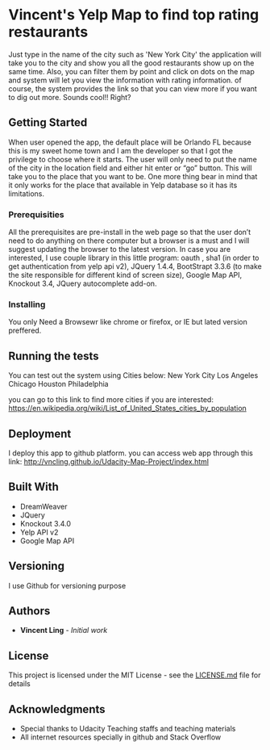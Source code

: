 # Vincent's Yelp Map to find top rating restaurants

Just type in the name of the city such as 'New York City' the application will take you to the city and show you all the good restaurants show up on the same time. Also, you can filter them by point and click on dots on the map and system will let you view the information with rating information. of course, the system provides the link so that you can view more if you want to dig out more. Sounds cool!! Right?

## Getting Started

When user opened the app, the default place will be Orlando FL because this is my sweet home town and I am the developer so that I got the privilege to choose where it starts.   The user will only need to put the name of the city in the location field and either hit enter or “go” button. This will take you to the place that you want to be. One more thing bear in mind that it only works for the place that available in Yelp database so it has its limitations.

### Prerequisities

All the prerequisites are pre-install in the web page so that the user don’t need to do anything on there computer but a browser is a must and I will suggest updating the browser to the latest version. In case you are interested, I use couple library in this little program: oauth , sha1 (in order to get authentication from yelp api v2), JQuery 1.4.4, BootStrapt 3.3.6 (to make the site responsible for different kind of screen size), Google Map API, Knockout 3.4, JQuery autocomplete add-on. 


### Installing

You only Need a Browsewr like chrome or firefox, or IE but lated version preffered.


## Running the tests

You can test out the system using Cities below:
New York City
Los Angeles
Chicago
Houston
Philadelphia

you can go to this link to find more cities if you are interested: https://en.wikipedia.org/wiki/List_of_United_States_cities_by_population


## Deployment

I deploy this app to github platform. you can access web app through this link: http://vncling.github.io/Udacity-Map-Project/index.html

## Built With

* DreamWeaver
* JQuery
* Knockout 3.4.0
* Yelp API v2
* Google Map API


## Versioning

I use Github for versioning purpose

## Authors

* **Vincent Ling** - *Initial work* 


## License

This project is licensed under the MIT License - see the [LICENSE.md](LICENSE.md) file for details

## Acknowledgments

* Special thanks to Udacity Teaching staffs and teaching materials
* All internet resources specially in github and Stack Overflow
